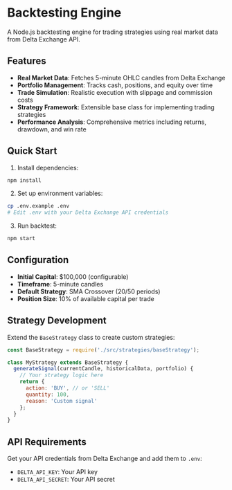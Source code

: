 # Backtesting Engine

A Node.js backtesting engine for trading strategies using real market data from Delta Exchange API.

## Features

- **Real Market Data**: Fetches 5-minute OHLC candles from Delta Exchange
- **Portfolio Management**: Tracks cash, positions, and equity over time
- **Trade Simulation**: Realistic execution with slippage and commission costs
- **Strategy Framework**: Extensible base class for implementing trading strategies
- **Performance Analysis**: Comprehensive metrics including returns, drawdown, and win rate

## Quick Start

1. Install dependencies:
```bash
npm install
```

2. Set up environment variables:
```bash
cp .env.example .env
# Edit .env with your Delta Exchange API credentials
```

3. Run backtest:
```bash
npm start
```

## Configuration

- **Initial Capital**: $100,000 (configurable)
- **Timeframe**: 5-minute candles
- **Default Strategy**: SMA Crossover (20/50 periods)
- **Position Size**: 10% of available capital per trade

## Strategy Development

Extend the `BaseStrategy` class to create custom strategies:

```javascript
const BaseStrategy = require('./src/strategies/baseStrategy');

class MyStrategy extends BaseStrategy {
  generateSignal(currentCandle, historicalData, portfolio) {
    // Your strategy logic here
    return {
      action: 'BUY', // or 'SELL'
      quantity: 100,
      reason: 'Custom signal'
    };
  }
}
```

## API Requirements

Get your API credentials from Delta Exchange and add them to `.env`:
- `DELTA_API_KEY`: Your API key
- `DELTA_API_SECRET`: Your API secret